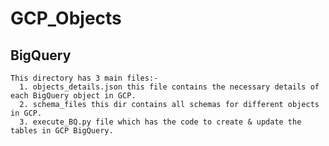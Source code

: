 # GCP_Objects

## BigQuery
    This directory has 3 main files:-
      1. objects_details.json this file contains the necessary details of each BigQuery object in GCP.
      2. schema_files this dir contains all schemas for different objects in GCP.
      3. execute_BQ.py file which has the code to create & update the tables in GCP BigQuery.
